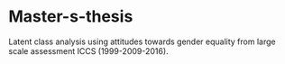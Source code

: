 # Master-s-thesis

Latent class analysis using attitudes towards gender equality from large scale assessment ICCS (1999-2009-2016).  

